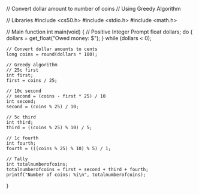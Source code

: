 // Convert dollar amount to number of coins
// Using Greedy Algorithm

// Libraries
#include <cs50.h>
#include <stdio.h>
#include <math.h>

// Main function
int main(void)
{
    // Positive Integer Prompt
    float dollars;
    do
    {
        dollars = get_float("Owed money: $");
    }
    while (dollars < 0);

    // Convert dollar amounts to cents
    long coins = round(dollars * 100);

    // Greedy algorithm
    // 25c first
    int first;
    first = coins / 25;

    // 10c second
    // second = (coins - first * 25) / 10
    int second;
    second = (coins % 25) / 10;

    // 5c third
    int third;
    third = ((coins % 25) % 10) / 5;

    // 1c fourth
    int fourth;
    fourth = (((coins % 25) % 10) % 5) / 1;

    // Tally
    int totalnumberofcoins;
    totalnumberofcoins = first + second + third + fourth;
    printf("Number of coins: %i\n", totalnumberofcoins);
}
